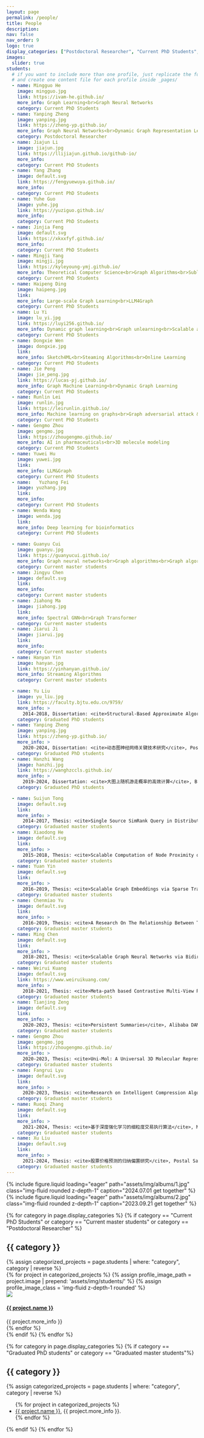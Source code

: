 ```yaml
---
layout: page
permalink: /people/
title: People
description: 
nav: false
nav_order: 9
logo: true
display_categories: ["Postdoctoral Researcher", "Current PhD Students", "Postdoctoral Researcher", "Current master students", "Graduated PhD students", "Graduated master students"]
images:
  slider: true
students:
  # if you want to include more than one profile, just replicate the following block
  # and create one content file for each profile inside _pages/
  - name: Mingguo He
    image: mingguo.jpg
    link: https://ivam-he.github.io/
    more_info: Graph Learning<br>Graph Neural Networks
    category: Current PhD Students
  - name: Yanping Zheng
    image: yanping.jpg
    link: https://zheng-yp.github.io/
    more_info: Graph Neural Networks<br>Dynamic Graph Representation Learning
    category: Postdoctoral Researcher
  - name: Jiajun Li
    image: jiajun.jpg
    link: https://llijiajun.github.io/github-io/
    more_info: 
    category: Current PhD Students
  - name: Yang Zhang
    image: default.svg
    link: https://fengyuewuya.github.io/
    more_info: 
    category: Current PhD Students
  - name: Yuhe Guo
    image: yuhe.jpg
    link: https://yuziguo.github.io/
    more_info: 
    category: Current PhD Students
  - name: Jinjia Feng
    image: default.svg
    link: https://xkxxfyf.github.io/
    more_info: 
    category: Current PhD Students
  - name: Mingji Yang
    image: mingji.jpg
    link: https://kyleyoung-ymj.github.io/
    more_info: Theoretical Computer Science<br>Graph Algorithms<br>Sublinear Algorithms 
    category: Current PhD Students
  - name: Haipeng Ding
    image: haipeng.jpg
    link: 
    more_info: Large-scale Graph Learning<br>LLM4Graph
    category: Current PhD Students
  - name: Lu Yi
    image: lu_yi.jpg
    link: https://luyi256.github.io/
    more_info: Dynamic graph learning<br>Graph unlearning<br>Scalable algorithms
    category: Current PhD Students
  - name: Dongxie Wen
    image: dongxie.jpg
    link: 
    more_info: Sketch4ML<br>Steaming Algorithms<br>Online Learning
    category: Current PhD Students
  - name: Jie Peng
    image: jie_peng.jpg
    link: https://lucas-pj.github.io/
    more_info: Graph Machine Learning<br>Dynamic Graph Learning
    category: Current PhD Students
  - name: Runlin Lei
    image: runlin.jpg
    link: https://leirunlin.github.io/
    more_info: Machine learning on graphs<br>Graph adversarial attack & defense<br>LLM4Graph
    category: Current PhD Students
  - name: Gengmo Zhou
    image: gengmo.jpg
    link: https://zhougengmo.github.io/
    more_info: AI in pharmaceuticals<br>3D molecule modeling
    category: Current PhD Students
  - name: Yuwei Hu
    image: yuwei.jpg
    link: 
    more_info: LLM&Graph
    category: Current PhD Students
  - name:   Yuzhang Fei
    image: yuzhang.jpg
    link: 
    more_info: 
    category: Current PhD Students
  - name: Wenda Wang
    image: wenda.jpg
    link: 
    more_info: Deep learning for bioinformatics
    category: Current PhD Students

  - name: Guanyu Cui
    image: guanyu.jpg
    link: https://guanyucui.github.io/
    more_info: Graph neural networks<br>Graph algorithms<br>Graph algorithm alignment
    category: Current master students
  - name: Jingyu Chen
    image: default.svg
    link: 
    more_info: 
    category: Current master students
  - name: Jiahong Ma
    image: jiahong.jpg
    link: 
    more_info: Spectral GNN<br>Graph Transformer
    category: Current master students
  - name: Jiarui Ji
    image: jiarui.jpg
    link: 
    more_info: 
    category: Current master students
  - name: Hanyan Yin
    image: hanyan.jpg
    link: https://yinhanyan.github.io/
    more_info: Streaming Algorithms
    category: Current master students

  - name: Yu Liu
    image: yu_liu.jpg
    link: https://faculty.bjtu.edu.cn/9759/
    more_info: >
      2014-2018, Dissertation: <cite>Structural-Based Approximate Algorithms for Massive Graphs</cite>, Lecturer of Beijing Jiaotong University (co-supervised with <a href="https://www.cs.helsinki.fi/u/jilu/">Jiaheng Lu</a>), Former Peking University Boya Postdoctoral Fellowship (Outstanding Postdoctoral)
    category: Graduated PhD students
  - name: Yanping Zheng
    image: yanping.jpg
    link: https://zheng-yp.github.io/
    more_info: >
      2020-2024, Dissertation: <cite>动态图神经网络关键技术研究</cite>, Postdoctoral Researcher of Gaoling School of Artificial Intelligence, Renmin University of China
    category: Graduated PhD students
  - name: Hanzhi Wang
    image: hanzhi.jpg
    link: https://wanghzccls.github.io/
    more_info: >
      2019-2024, Dissertation: <cite>大图上随机游走概率的高效计算</cite>, Baidu Scholarship, MSRA Fellowship, Wu Yuzhang Scholarship, National Scholarship
    category: Graduated PhD students

  - name: Suijun Tong
    image: default.svg
    link: 
    more_info: >
      2014-2017, Thesis: <cite>Single Source SimRank Query in Distributed System</cite>, IBM
    category: Graduated master students
  - name: Xiaodong He
    image: default.svg
    link: 
    more_info: >
      2015-2018, Thesis: <cite>Scalable Computation of Node Proximity on Large Graphs</cite>, 4paradigm
    category: Graduated master students
  - name: Yuan Yin
    image: default.svg
    link: 
    more_info: >
      2016-2019, Thesis: <cite>Scalable Graph Embeddings via Sparse Transpose Proximities</cite>, ByteDance
    category: Graduated master students
  - name: Chenmiao Yu
    image: default.svg
    link: 
    more_info: >
      2016-2019, Thesis: <cite>A Research On The Relationship Between Traditional Graph Embedding Methods And Graph Convolutional Neural Networks</cite>, Civil Servant
    category: Graduated master students
  - name: Ming Chen
    image: default.svg
    link: 
    more_info: >
      2018-2021, Thesis: <cite>Scalable Graph Neural Networks via Bidirectional Propagation</cite> (Outstanding master degree thesis of Renmin University of China), Central Enterprise
    category: Graduated master students
  - name: Weirui Kuang
    image: default.svg
    link: https://www.weiruikuang.com/
    more_info: >
      2018-2021, Thesis: <cite>Meta-path based Contrastive Multi-View Representation Learning on Heterogeneous Graphs</cite>, Alibaba DAMO Academy
    category: Graduated master students
  - name: Tianjing Zeng
    image: default.svg
    link: 
    more_info: >
      2020-2023, Thesis: <cite>Persistent Summaries</cite>, Alibaba DAMO Academy
    category: Graduated master students
  - name: Gengmo Zhou
    image: gengmo.jpg
    link: https://zhougengmo.github.io/
    more_info: >
      2020-2023, Thesis: <cite>Uni-Mol: A Universal 3D Molecular Representation Learning Framework</cite>
    category: Graduated master students
  - name: Fangrui Lyu
    image: default.svg
    link: 
    more_info: >
      2020-2023, Thesis: <cite>Research on Intelligent Compression Algorithm Based on Log Data</cite>, China Development Bank
    category: Graduated master students
  - name: Ruoqi Zhang
    image: default.svg
    link: 
    more_info: >
      2021-2024, Thesis: <cite>基于深度强化学习的细粒度交易执行算法</cite>, Metabit Trading
    category: Graduated master students
  - name: Xu Liu
    image: default.svg
    link: 
    more_info: >
      2021-2024, Thesis: <cite>股票价格预测的归纳偏置研究</cite>, Postal Savings Bank of China
    category: Graduated master students
---
```


<swiper-container keyboard="true" navigation="true" pagination="true" pagination-clickable="true" pagination-dynamic-bullets="true" rewind="true" autoplay-delay="3000" autoplay-disable-on-interaction="false">
  <swiper-slide>{% include figure.liquid loading="eager" path="assets/img/albums/1.jpg" class="img-fluid rounded z-depth-1" caption="2024.07.01 get together" %}</swiper-slide>
  <swiper-slide>{% include figure.liquid loading="eager" path="assets/img/albums/2.jpg" class="img-fluid rounded z-depth-1" caption="2023.09.21 get together" %}</swiper-slide>
</swiper-container>

{% for category in page.display_categories %}
  {% if category == "Current PhD Students" or category == "Current master students" or category == "Postdoctoral Researcher" %}
  <h2 class="category">{{ category }}</h2>
  {% assign categorized_projects = page.students | where: "category", category | reverse %}
  <div class="row row-cols-2 row-cols-md-4">
  {% for project in categorized_projects %}
    {% assign profile_image_path = project.image | prepend: 'assets/img/students/' %}
    {% assign profile_image_class = 'img-fluid z-depth-1 rounded' %}
    <div class="col my-1 px-1">
      <div class="card hoverable h-100">
        <div class="col">
          <a href="{{ project.link }}" class="no-decoration">
            <img
              src="{{ profile_image_path | prepend: site.baseurl }}"
              class="img-fluid rounded-start"
              loading="lazy"
            />
          </a>
        </div>
        <div class="col">
          <div class="card-body p-3">
              <h4 class="card-title text-center"><a href="{{ project.link }}">{{ project.name }}</a></h4>
              <div class="card-text text-center">{{ project.more_info }}</div>
          </div>
        </div>
      </div>
    </div>
  {% endfor %}
  </div>
  {% endif %}
{% endfor %}

{% for category in page.display_categories %}
  {% if category ==  "Graduated PhD students" or category == "Graduated master students"%}
  <h2 class="category mt-3">{{ category }}</h2>
  {% assign categorized_projects = page.students | where: "category", category | reverse %}
  <ul>
  {% for project in categorized_projects %}
      <li><a href="{{ project.link }}">{{ project.name }}</a>, {{ project.more_info }}. </li>
  {% endfor %}
  </ul>
  {% endif %}
{% endfor %}